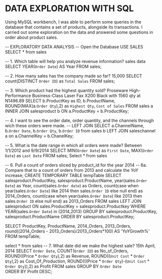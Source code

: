 # DATA EXPLORATION WITH SQL
Using MySQL workbench, I was able to perform some queries in the database that contains a set of products, 
alongside its transactions. I carried out some exploration on the data and answered some questions in order about product sales.

-- EXPLORATORY DATA ANALYSIS
-- Open the Database
USE SALES 
SELECT * 
from 
	sales
    
-- 1. Which table will help you analyze revenue information? sales data
SELECT 
	YEAR(`Order Date`) AS Year
FROM 
	sales;
    
-- 2. How many sales has the company made so far? 15,000
SELECT count(DISTINCT `Order ID`) as `Total Sales`
FROM sales;

-- 3. Which product had the highest quantity sold? Proseware High-Performance Business-Class Laser Fax X200 Black with 1560 qty at N1496.89
SELECT 
	b.ProductKey as ID, b.ProductName, ROUND(MAX(a.`Order Qty`),2) as `Highest Qty`, `Cost of Sales`
FROM sales a
INNER JOIN salesproduct b
ON a.ProductKey = b.ProductKey;

-- 4. I want to see the order date, order quantity, and the channels through wich these orders were made.
-- LEFT JOIN
SELECT
	a.ChannelName, b.`Order Date`, b.`Order Qty`, b.`Order ID` from sales b
LEFT JOIN
	saleschannel a 
on 
	a.ChannelKey = b.ChanelKey;
    
-- 5. What is the date range in which all orders were made? Between 1/1/2012 and 9/9/2014
SELECT
	MIN(`Order Date`) as `First Date`,
    MAX(`Order Date`) as `Last Date`
FROM 
	sales;
Select * from sales

-- 6. Pull a count of orders sliced by product_id for the year 2014
-- 6a. Compare that to a count of orders from 2013 and calculate the YoY increase;
CREATE TEMPORARY TABLE tempTable
SELECT
	salesproduct.ProductKey,
    salesproduct.ProductName,
    year(sales.`Order Date`) as Year,
    count(sales.`Order date`) as Orders,
    count(case when year(sales.`Order Date`) like 2014 then sales.`Order ID` else null end) as 2014_Orders,
    count(case when year(sales.`Order Date`) like 2013 then sales.`Order ID` else null end) as 2013_Orders
FROM
	sales 
LEFT JOIN salesproduct
ON	sales.ProductKey = salesproduct.Productkey
WHERE
	YEAR(sales.`Order Date`) in (2014,2013)
GROUP BY salesproduct.ProductKey, salesproduct.ProductName
ORDER BY salesproduct.ProductKey;

SELECT
	ProductKey, ProductName,
	2014_Orders,
	2013_Orders,
round((2014_Orders - 2013_Orders)/2013_Orders*100) AS 'YoYGrowth%'
 FROM
	tempTable;
    
select * from sales
-- 7. What date did we make the highest sale?  15th April, 2014
SELECT
	`Order Date`,
	COUNT(`Order ID`) as No_of_Orders,
	ROUND((Price * `Order Qty`),2) as Revenue,
	ROUND((`Unit Cost` * `Order Qty`),2) as Cost_Of_Production,
	ROUND(((Price * `Order Qty`)-(`Unit Cost` * `Order Qty`)),2) as Profit
FROM sales
GROUP BY `Order Date`   
ORDER BY Profit 
DESC;
